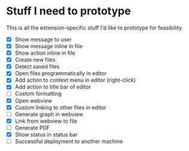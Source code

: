 # Stuff I need to prototype

This is all the extension-specific stuff I'd like to prototype for feasibility.

- [x] Show message to user
- [x] Show message inline in file
- [x] Show action inline in file
- [x] Create new files
- [x] Detect saved files
- [x] Open files programmatically in editor
- [x] Add action to context menu in editor (right-click)
- [x] Add action to title bar of editor
- [ ] Custom formatting
- [x] Open webview
- [x] Custom linking to other files in editor
- [ ] Generate graph in webview
- [x] Link from webview to file
- [ ] Generate PDF
- [x] Show status in status bar
- [ ] Successful deployment to another machine